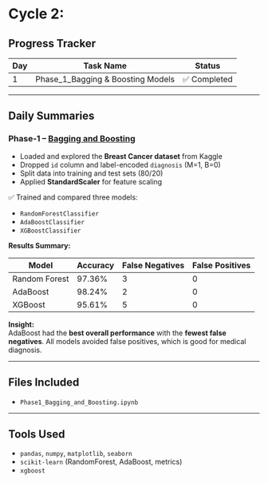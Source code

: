# Cycle 2: 

## Progress Tracker

| Day | Task Name                         | Status        |
|-----|----------------------------------|----------------|
| 1   | Phase_1_Bagging & Boosting Models         | ✅ Completed |

---

## Daily Summaries

### Phase-1 – [Bagging and Boosting](./Phase1_Bagging_and_Boosting.ipynb)

- Loaded and explored the **Breast Cancer dataset** from Kaggle
- Dropped `id` column and label-encoded `diagnosis` (M=1, B=0)
- Split data into training and test sets (80/20)
- Applied **StandardScaler** for feature scaling

✅ Trained and compared three models:
- `RandomForestClassifier`
- `AdaBoostClassifier`
- `XGBoostClassifier`

 **Results Summary:**

| Model         | Accuracy | False Negatives | False Positives |
|---------------|----------|------------------|------------------|
| Random Forest | 97.36%   | 3                | 0                |
| AdaBoost      | 98.24%   | 2                | 0                |
| XGBoost       | 95.61%   | 5                | 0                |

 **Insight:**  
AdaBoost had the **best overall performance** with the **fewest false negatives**. All models avoided false positives, which is good for medical diagnosis.

---

## Files Included
- `Phase1_Bagging_and_Boosting.ipynb`

---

## Tools Used

- `pandas`, `numpy`, `matplotlib`, `seaborn`
- `scikit-learn` (RandomForest, AdaBoost, metrics)
- `xgboost`
